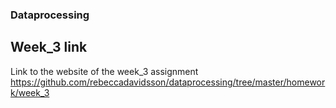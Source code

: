 ### Dataprocessing

## Week_3 link

Link to the website of the week_3 assignment
https://github.com/rebeccadavidsson/dataprocessing/tree/master/homework/week_3
